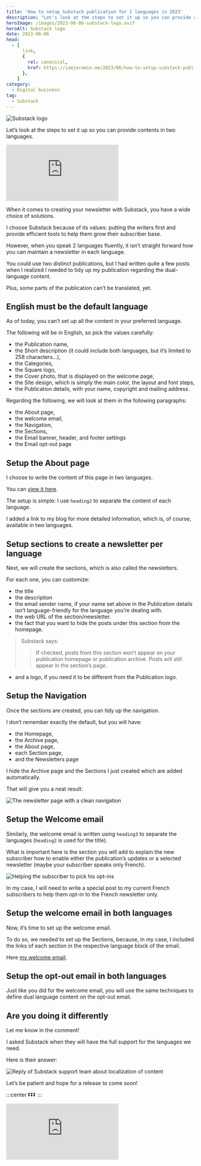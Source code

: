 ```yaml
---
title: 'How to setup Substack publication for 2 languages in 2023'
description: "Let's look at the steps to set it up so you can provide contents in two languages."
heroImage: /images/2023-06-06-substack-logo.avif
heroAlt: Substack logo
date: 2023-06-06
head:
  - [
      link,
      {
        rel: canonical,
        href: https://iamjeremie.me/2023/06/how-to-setup-substack-publication-for-2-languages-in-2023,
      },
    ]
category:
  - Digital business
tag:
  - Substack
---
```


![Substack logo](/images/2023-06-06-substack-logo.avif)

Let’s look at the steps to set it up so you can provide contents in two languages.

<!-- more -->

<!-- markdownlint-disable MD033 -->
<p class="newsletter-wrapper"><iframe class="newsletter-embed" src="https://iamjeremie.substack.com/embed" frameborder="0" scrolling="no"></iframe></p>

When it comes to creating your newsletter with Substack, you have a wide choice of solutions.

I choose Substack because of its values: putting the writers first and provide efficient tools to help them grow their subscriber base.

However, when you speak 2 languages fluently, it isn’t straight forward how you can maintain a newsletter in each language.

You could use two distinct publications, but I had written quite a few posts when I realized I needed to tidy up my publication regarding the dual-language content.

Plus, some parts of the publication can’t be translated, yet.

## English must be the default language

As of today, you can’t set up all the content in your preferred language.

The following will be in English, so pick the values carefully:

- the Publication name,
- the Short description (it could include both languages, but it’s limited to 258 characters…),
- the Categories,
- the Square logo,
- the Cover photo, that is displayed on the welcome page,
- the Site design, which is simply the main color, the layout and font steps,
- the Publication details, with your name, copyright and mailing address.

Regarding the following, we will look at them in the following paragraphs:

- the About page,
- the welcome email,
- the Navigation,
- the Sections,
- the Email banner, header, and footer settings
- the Email opt-out page

## Setup the About page

I choose to write the content of this page in two languages.

You can [view it here](https://iamjeremie.substack.com/about).

The setup is simple: I use `heading2` to separate the content of each language.

I added a link to my blog for more detailed information, which is, of course, available in two languages.

## Setup sections to create a newsletter per language

Next, we will create the sections, which is also called the newsletters.

For each one, you can customize:

- the title
- the description
- the email sender name, if your name set above in the Publication details isn’t language-friendly for the language you’re dealing with.
- the web URL of the section/newsletter.
- the fact that you want to hide the posts under this section from the homepage.

> Substack says:
>
> > If checked, posts from this section won’t appear on your publication homepage or publication archive. Posts will still appear in the section’s page.

- and a logo, if you need it to be different from the Publication logo.

## Setup the Navigation

Once the sections are created, you can tidy up the navigation.

I don’t remember exactly the default, but you will have:

- the Homepage,
- the Archive page,
- the About page,
- each Section page,
- and the Newsletters page

I hide the Archive page and the Sections I just created which are added automatically.

That will give you a neat result:

![The newsletter page with a clean navigation](./images/the-newsletter-page-with-a-clean-navigation.jpg)

## Setup the Welcome email

Similarly, the welcome email is written using `heading3` to separate the languages (`heading2` is used for the title).

What is important here is the section you will add to explain the new subscriber how to enable either the publication’s updates or a selected newsletter (maybe your subscriber speaks only French).

![Helping the subscriber to pick his opt-ins](./images/helping-the-subscriber-to-pick-his-optins.jpg)

In my case, I will need to write a special post to my current French subscribers to help them opt-in to the French newsletter only.

## Setup the welcome email in both languages

Now, it’s time to set up the welcome email.

To do so, we needed to set up the Sections, because, in my case, I included the links of each section in the respective language block of the email.

Here [my welcome email](./welcome-email.md).

## Setup the opt-out email in both languages

Just like you did for the welcome email, you will use the same techniques to define dual language content on the opt-out email.

## Are you doing it differently

Let me know in the comment!

I asked Substack when they will have the full support for the languages we need.

Here is their answer:

![Reply of Substack support team about localization of content](./images/reply-of-substack-support-team-about-localization-of-content.jpg)

Let’s be patient and hope for a release to come soon!

:::center
⏬⏬⏬
:::

<!-- markdownlint-disable MD033 -->
<p class="newsletter-wrapper"><iframe class="newsletter-embed" src="https://iamjeremie.substack.com/embed" frameborder="0" scrolling="no"></iframe></p>
